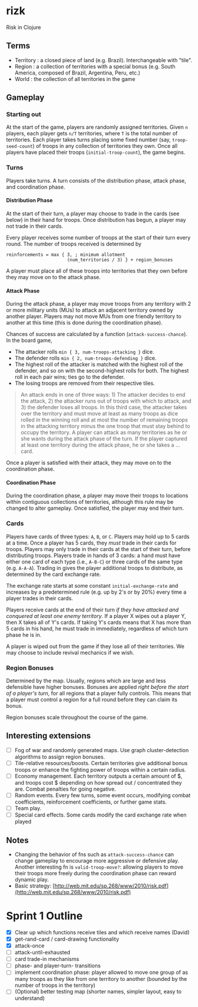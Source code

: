 # rizk
Risk in Clojure

## Terms
- Territory : a closed piece of land (e.g. Brazil).  Interchangeable with "tile".
- Region : a collection of territories with a special bonus (e.g. South America, composed of Brazil, Argentina, Peru, etc.)
- World : the collection of all territories in the game

## Gameplay
### Starting out
At the start of the game, players are randomly assigned territories.  Given `n` players, each player gets `n/T` territories, where `T` is the total number of territories.
Each player takes turns placing some fixed number (say, `troop-seed-count`) of troops in any collection of territories they own.
Once all players have placed their troops (`initial-troop-count`), the game begins.

### Turns
Players take turns.  A turn consists of the distribution phase, attack phase, and coordination phase.  

#### Distribution Phase
At the start of their turn, a player may choose to trade in the cards (see below) in their hand for troops.  Once distribution has begun, a player may not trade in their cards.

Every player receives some number of troops at the start of their turn every round.
The number of troops received is determined by

```
reinforcements = max { 3, ; minimum allotment
                       (num_territories / 3) } + region_bonuses
```
A player must place all of these troops into territories that they own before they may move on to the attack phase. 

#### Attack Phase
During the attack phase, a player may move troops from any territory with 2 or more military units (MUs) to attack an adjacent territory owned by another player.  Players may not move MUs from one friendly territory to another at this time (this is done during the coordination phase).

Chances of success are calculated by a function (`attack-success-chance`).  In the board game,
- The attacker rolls `min { 3, num-troops-attacking }` dice.  
- The defender rolls `min { 2, num-troops-defending }` dice.
- The highest roll of the attacker is matched with the highest roll of the defender, and so on with the second-highest rolls for both.
  The highest roll in each pair wins; ties go to the defender.
- The losing troops are removed from their respective tiles.

> An attack ends in one of three ways: 1) The attacker decides to end the attack, 2) the attacker runs out of troops with which to attack, and 3) the defender loses all troops.  In this third case, the attacker takes over the territory and must move at least as many troops as dice rolled in the winning roll and at most the number of remaining troops in the attacking territory minus the one troop that must stay behind to occupy the territory.  A player can attack as many territories as he or she wants during the attack phase of the turn. If the player captured at least one territory during the attack phase, he or she takes a ... card.

Once a player is satisfied with their attack, they may move on to the coordination phase.  

#### Coordination Phase
During the coordination phase, a player may move their troops to locations within contiguous collections of territories, although this rule may be changed to alter gameplay.
Once satisfied, the player may end their turn.

### Cards
Players have cards of three types: `A`, `B`, or `C`.  Players may hold up to 5 cards at a time.  Once a player has 5 cards, they *must* trade in their cards for troops.  Players may only trade in their cards at the start of their turn, before distributing troops.  Players trade in hands of 3 cards: a hand must have either one card of each type (i.e., `A-B-C`) or three cards of the same type (e.g. `A-A-A`).  Trading in gives the player additional troops to distribute, as determined by the card exchange rate.

The exchange rate starts at some constant `initial-exchange-rate` and increases by a predetermined rule (e.g. up by 2's or by 20%) every time a player trades in their cards.

Players receive cards at the end of their turn *if they have attacked and conquered at least one enemy territory*.
If a player X wipes out a player Y, then X takes all of Y's cards.
If taking Y's cards means that X has more than 5 cards in his hand, he must trade in immediately, regardless of which turn phase he is in.

A player is wiped out from the game if they lose all of their territories.  We may choose to include revival mechanics if we wish.

### Region Bonuses
Determined by the map.  Usually, regions which are large and less defensible have higher bonuses.
Bonuses are applied *right before the start of a player's turn*, for all regions that a player fully controls.
This means that a player must control a region for a full round before they can claim its bonus.

Region bonuses scale throughout the course of the game.

## Interesting extensions
- [ ] Fog of war and randomly generated maps.  Use graph cluster-detection algorithms to assign region bonuses.
- [ ] Tile-relative resources/boosts.  Certain territories give additional bonus troops or enhance the fighting power of troops within a certain radius.
- [ ] Economy management.  Each territory outputs a certain amount of $, and troops cost $ depending on how spread out / concentrated they are.  Combat penalties for going negative.
- [ ] Random events.  Every few turns, some event occurs, modifying combat coefficients, reinforcement coefficients, or further game stats.
- [ ] Team play.
- [ ] Special card effects.  Some cards modify the card exchange rate when played

## Notes
- Changing the behavior of fns such as `attack-success-chance` can change gameplay to encourage more aggressive or defensive play.  Another interesting fn is `valid-troop-move?`: allowing players to move their troops more freely during the coordination phase can reward dynamic play.
- Basic strategy: [http://web.mit.edu/sp.268/www/2010/risk.pdf](http://web.mit.edu/sp.268/www/2010/risk.pdf)

# Sprint 1 Outline
- [x] Clear up which functions receive tiles and which receive names (David)
- [x] get-rand-card / card-drawing functionality
- [x] attack-once
- [ ] attack-until-exhausted
- [ ] card trade-in mechanisms
- [ ] phase- and player-turn- transitions
- [ ] implement coordination phase: player allowed to move one group of as many troops as they like from one territory to another (bounded by the number of troops in the territory)
- [ ] (Optional) better testing map (shorter names, simpler layout, easy to understand)
